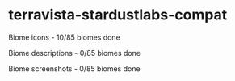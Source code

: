 # terravista-stardustlabs-compat

Biome icons - 10/85 biomes done

Biome descriptions - 0/85 biomes done

Biome screenshots - 0/85 biomes done
